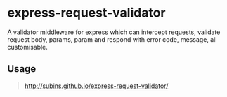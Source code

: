 # express-request-validator
A validator middleware for express which can intercept requests, validate request body, params, param and respond with error code, message, all customisable.


## Usage

 > http://subins.github.io/express-request-validator/


